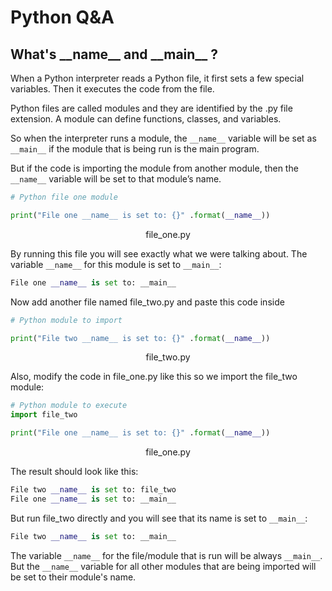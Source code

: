 # Python Q&A

## What's \_\_name\_\_ and \_\_main\_\_ ?
When a Python interpreter reads a Python file, it first sets a few special variables. Then it executes the code from the file.  

Python files are called modules and they are identified by the .py file extension. A module can define functions, classes, and variables.  

So when the interpreter runs a module, the ```__name__``` variable will be set as  ```__main__``` if the module that is being run is the main program.  

But if the code is importing the module from another module, then the ```__name__```  variable will be set to that module’s name.  

```python
# Python file one module

print("File one __name__ is set to: {}" .format(__name__))
```
<p align="center">
  file_one.py
</p>

By running this file you will see exactly what we were talking about. The variable ```__name__``` for this module is set to ```__main__```:

```python
File one __name__ is set to: __main__
```

Now add another file named file_two.py and paste this code inside

```python
# Python module to import

print("File two __name__ is set to: {}" .format(__name__))
```
<p align="center">
  file_two.py
</p>

Also, modify the code in file_one.py like this so we import the file_two module:

```python
# Python module to execute
import file_two

print("File one __name__ is set to: {}" .format(__name__))
```

<p align="center">
  file_one.py
</p>

The result should look like this:

```python
File two __name__ is set to: file_two
File one __name__ is set to: __main__
```

But run file_two directly and you will see that its name is set to ```__main__```:

```python
File two __name__ is set to: __main__
```

The variable ```__name__``` for the file/module that is run will be always ```__main__```. But the ```__name__``` variable for all other modules that are being imported will be set to their module's name.
